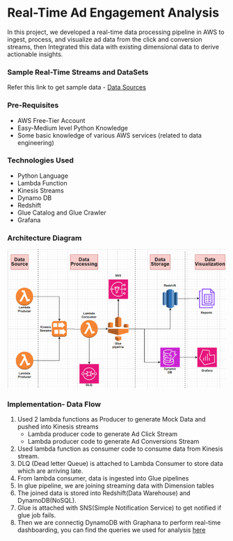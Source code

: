 # Real-Time Ad Engagement Analysis
In this project, we developed a real-time data processing pipeline in AWS to ingest, process, and visualize ad data from the click and conversion streams, then Integrated this data with existing dimensional data to derive actionable insights.

### Sample Real-Time Streams and DataSets

Refer this link to get sample data - [Data Sources](https://github.com/GrowingStone07/DE_Bootcamp_hackathon/blob/f1551155749a928925e6f3e3eb38c096f7e2a31b/Data%20Sources.pdf) 

### Pre-Requisites
- AWS Free-Tier Account
- Easy-Medium level Python Knowledge
- Some basic knowledge of various AWS services (related to data engineering)

### Technologies Used
- Python Language
- Lambda Function
- Kinesis Streams
- Dynamo DB
- Redshift
- Glue Catalog and Glue Crawler
- Grafana

### Architecture Diagram
![Architecture Diuagram](https://github.com/GrowingStone07/DE_Bootcamp_hackathon/blob/f91db72a61a3d107f447c96e668e5f1a39b796cf/Architecture.PNG)

### Implementation- Data Flow
1. Used 2 lambda functions as Producer to generate Mock Data and pushed into Kinesis streams
   - Lambda producer code to generate Ad Click Stream
   - Lambda producer code to generate Ad Conversions Stream
2. Used lambda function as consumer code to consume data from Kinesis stream.
3. DLQ (Dead letter Queue) is attached to Lambda Consumer to store data which are arriving late.
4. From lambda consumer, data is ingested into Glue pipelines
5. In glue pipeline, we are joining streaming data with Dimension tables
6. The joined data is stored into Redshift(Data Warehouse) and DynamoDB(NoSQL).
7. Glue is attached with SNS(Simple Notification Service) to get notified if glue job fails.
8. Then we are connectig DynamoDB with Graphana to perform real-time dashboarding, you can find the queries we used for analysis [here](https://github.com/GrowingStone07/DE_Bootcamp_hackathon/blob/4ffc00cd137f43444c0a9fb3598507912dba7024/hackathon_queries.txt)


